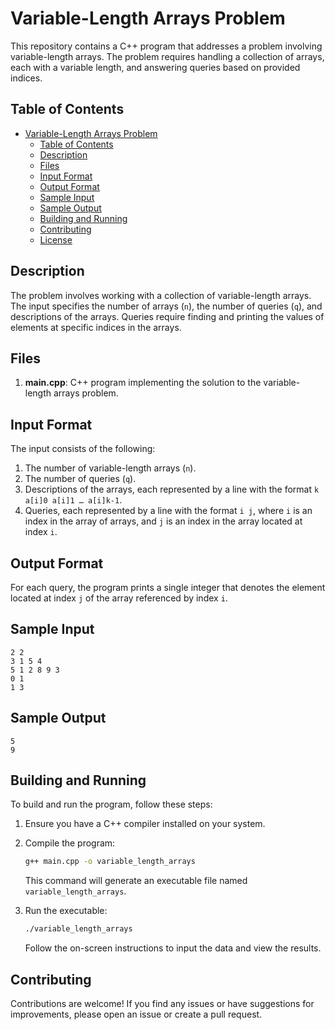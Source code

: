 # Variable-Length Arrays Problem

This repository contains a C++ program that addresses a problem involving variable-length arrays. The problem requires handling a collection of arrays, each with a variable length, and answering queries based on provided indices.

## Table of Contents

- [Variable-Length Arrays Problem](#variable-length-arrays-problem)
  - [Table of Contents](#table-of-contents)
  - [Description](#description)
  - [Files](#files)
  - [Input Format](#input-format)
  - [Output Format](#output-format)
  - [Sample Input](#sample-input)
  - [Sample Output](#sample-output)
  - [Building and Running](#building-and-running)
  - [Contributing](#contributing)
  - [License](#license)

## Description

The problem involves working with a collection of variable-length arrays. The input specifies the number of arrays (`n`), the number of queries (`q`), and descriptions of the arrays. Queries require finding and printing the values of elements at specific indices in the arrays.

## Files

1. **main.cpp**: C++ program implementing the solution to the variable-length arrays problem.

## Input Format

The input consists of the following:

1. The number of variable-length arrays (`n`).
2. The number of queries (`q`).
3. Descriptions of the arrays, each represented by a line with the format `k a[i]0 a[i]1 … a[i]k-1`.
4. Queries, each represented by a line with the format `i j`, where `i` is an index in the array of arrays, and `j` is an index in the array located at index `i`.

## Output Format

For each query, the program prints a single integer that denotes the element located at index `j` of the array referenced by index `i`.

## Sample Input

```
2 2
3 1 5 4
5 1 2 8 9 3
0 1
1 3
```

## Sample Output

```
5
9
```

## Building and Running

To build and run the program, follow these steps:

1. Ensure you have a C++ compiler installed on your system.

2. Compile the program:

   ```bash
   g++ main.cpp -o variable_length_arrays
   ```

   This command will generate an executable file named `variable_length_arrays`.

3. Run the executable:

   ```bash
   ./variable_length_arrays
   ```

   Follow the on-screen instructions to input the data and view the results.

## Contributing

Contributions are welcome! If you find any issues or have suggestions for improvements, please open an issue or create a pull request.